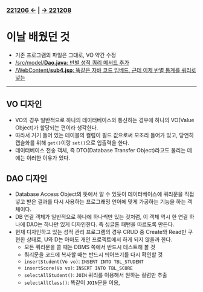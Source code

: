 ﻿### [221206 ←](/221205-_JSP/221206/) | [→ 221208](/221205-_JSP/221208/)

# 이날 배웠던 것

- 기존 프로그램의 파일은 그대로, VO 약간 수정
- [/src/model/**Dao.java**: 반별 성적 쿼리 메서드 추가](/221205-_JSP/221207/jspstudy56/HighScore/src/model/Dao.java)
- [/WebContent/**sub4.jsp**: 똑같은 자바 코드 임베드, 근데 이제 반별 통계를 쿼리로 넣는](/221205-_JSP/221207/jspstudy56/HighScore/WebContent/sub4.jsp)

---

## VO 디자인

- VO의 경우 일반적으로 하나의 데이터베이스와 통신하는 경우에 하나의 VO(Value Object)가 할당되는 편이라 생각한다.
- 따라서 거기 들어 있는 테이블의 컬럼이 필드 값으로써 모조리 들어가 있고, 당연히 캡슐화를 위해 `get()`이랑 `set()`으로 입출력을 한다.
- 데이터베이스 전송 객체, 즉 DTO(Database Transfer Object)라고도 불리는 데에는 이러한 이유가 있다.

## DAO 디자인

- Database Access Object의 뜻에서 알 수 있듯이 데이터베이스에 쿼리문을 직접 넣고 받은 결과를 다시 사용하는 프로그래밍 언어에 맞게 가공하는 기능을 하는 객체이다.
- DB 연결 객체가 일반적으로 하나에 하나씩만 있는 것처럼, 이 객체 역시 한 연결 하나에 DAO는 하나만 있게 디자인한다. 즉 싱글톤 패턴을 따르도록 만든다.
- 현재 디자인하고 있는 성적 관리 프로그램의 경우 CRUD 중 Create와 Read만 구현한 상태로, U와 D는 아마도 개인 프로젝트에서 하게 되지 않을까 한다.
    - 모든 쿼리문을 쓸 때는 DBMS 쪽에서 반드시 테스트해 볼 것
    - 쿼리문을 코드에 복사할 때는 반드시 띄어쓰기를 다시 확인할 것
    - `insertStudent(Vo vo)`: `INSERT INTO TBL_STUDENT`
    - `insertScore(Vo vo)`: `INSERT INTO TBL_SCORE`
    - `selectAllStudent()`: `JOIN` 쿼리를 이용해서 원하는 컬럼만 추출
    - `selectAllClass()`: 똑같이 `JOIN`문을 이용,